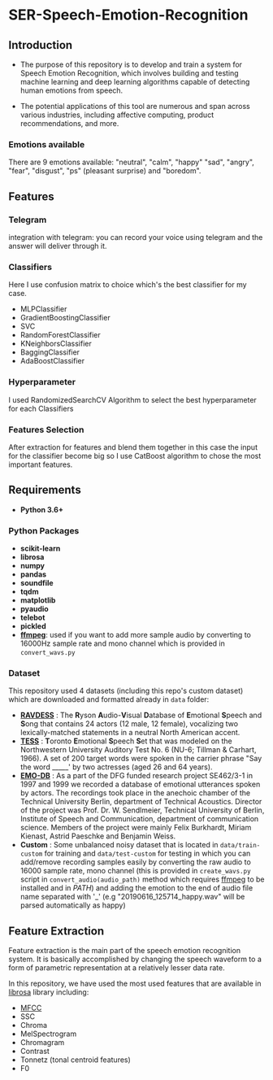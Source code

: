 # SER-Speech-Emotion-Recognition
## Introduction
- The purpose of this repository is to develop and train a system for Speech Emotion Recognition, which involves building and testing machine learning and deep learning algorithms capable of detecting human emotions from speech.

- The potential applications of this tool are numerous and span across various industries, including affective computing, product recommendations, and more.
### Emotions available
There are 9 emotions available: "neutral", "calm", "happy" "sad", "angry", "fear", "disgust", "ps" (pleasant surprise) and "boredom".
## Features
### Telegram
integration with telegram: you can record your voice using telegram and the answer will deliver through it.
### Classifiers
Here I use confusion matrix to choice which's the best classifier for my case.
- MLPClassifier
- GradientBoostingClassifier
- SVC
- RandomForestClassifier
- KNeighborsClassifier
- BaggingClassifier
- AdaBoostClassifier
### Hyperparameter
I used RandomizedSearchCV Algorithm to select the best hyperparameter for each Classifiers
### Features Selection
After extraction for features and blend them together in this case the input for the classifier become big so I use CatBoost algorithm to chose the most important features.

## Requirements
- **Python 3.6+**
### Python Packages
- **scikit-learn**
- **librosa**
- **numpy**
- **pandas**
- **soundfile**
- **tqdm**
- **matplotlib**
- **pyaudio**
- **telebot**
- **pickled**
- **[ffmpeg](https://ffmpeg.org/)**: used if you want to add more sample audio by converting to 16000Hz sample rate and mono channel which is provided in ``convert_wavs.py``

### Dataset
This repository used 4 datasets (including this repo's custom dataset) which are downloaded and formatted already in `data` folder:
- [**RAVDESS**](https://zenodo.org/record/1188976) : The **R**yson **A**udio-**V**isual **D**atabase of **E**motional **S**peech and **S**ong that contains 24 actors (12 male, 12 female), vocalizing two lexically-matched statements in a neutral North American accent.
- [**TESS**](https://tspace.library.utoronto.ca/handle/1807/24487) : **T**oronto **E**motional **S**peech **S**et that was modeled on the Northwestern University Auditory Test No. 6 (NU-6; Tillman & Carhart, 1966). A set of 200 target words were spoken in the carrier phrase "Say the word _____' by two actresses (aged 26 and 64 years).
- [**EMO-DB**](http://emodb.bilderbar.info/docu/) : As a part of the DFG funded research project SE462/3-1 in 1997 and 1999 we recorded a database of emotional utterances spoken by actors. The recordings took place in the anechoic chamber of the Technical University Berlin, department of Technical Acoustics. Director of the project was Prof. Dr. W. Sendlmeier, Technical University of Berlin, Institute of Speech and Communication, department of communication science. Members of the project were mainly Felix Burkhardt, Miriam Kienast, Astrid Paeschke and Benjamin Weiss.
- **Custom** : Some unbalanced noisy dataset that is located in `data/train-custom` for training and `data/test-custom` for testing in which you can add/remove recording samples easily by converting the raw audio to 16000 sample rate, mono channel (this is provided in `create_wavs.py` script in ``convert_audio(audio_path)`` method which requires [ffmpeg](https://ffmpeg.org/) to be installed and in *PATH*) and adding the emotion to the end of audio file name separated with '_' (e.g "20190616_125714_happy.wav" will be parsed automatically as happy)


## Feature Extraction
Feature extraction is the main part of the speech emotion recognition system. It is basically accomplished by changing the speech waveform to a form of parametric representation at a relatively lesser data rate.

In this repository, we have used the most used features that are available in [librosa](https://github.com/librosa/librosa) library including:
- [MFCC](https://en.wikipedia.org/wiki/Mel-frequency_cepstrum)
- SSC
- Chroma 
- MelSpectrogram
- Chromagram 
- Contrast
- Tonnetz (tonal centroid features)
- F0